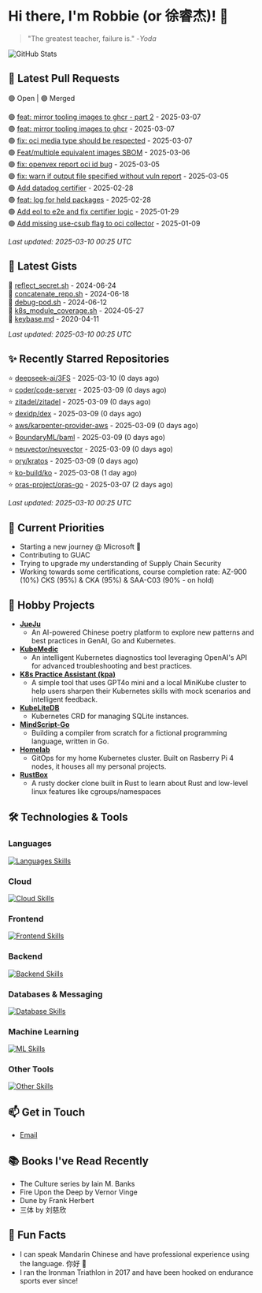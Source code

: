# Hi there, I'm Robbie (or 徐睿杰)! 👋

> "The greatest teacher, failure is." -_Yoda_

![GitHub Stats](https://github-readme-stats.vercel.app/api?username=robert-cronin&show_icons=true&theme=radical)

<!-- START_SECTION:prs -->
## 🔄 Latest Pull Requests

🟢 Open | 🟣 Merged

🟢 [feat: mirror tooling images to ghcr - part 2](https://github.com/project-copacetic/copacetic/pull/947) - 2025-03-07<br>
🟣 [feat: mirror tooling images to ghcr](https://github.com/project-copacetic/copacetic/pull/946) - 2025-03-07<br>
🟢 [fix: oci media type should be respected](https://github.com/project-copacetic/copacetic/pull/949) - 2025-03-07<br>
🟢 [Feat/multiple equivalent images SBOM](https://github.com/guacsec/guac/pull/2467) - 2025-03-06<br>
🟣 [fix: openvex report oci id bug](https://github.com/project-copacetic/copacetic/pull/928) - 2025-03-05<br>
🟣 [fix: warn if output file specified without vuln report](https://github.com/project-copacetic/copacetic/pull/942) - 2025-03-05<br>
🟢 [Add datadog certifier](https://github.com/guacsec/guac/pull/2366) - 2025-02-28<br>
🟣 [feat: log for held packages](https://github.com/project-copacetic/copacetic/pull/938) - 2025-02-28<br>
🟢 [Add eol to e2e and fix certifier logic](https://github.com/guacsec/guac/pull/2396) - 2025-01-29<br>
🟣 [Add missing use-csub flag to oci collector](https://github.com/guacsec/guac/pull/2424) - 2025-01-09<br>

*Last updated: 2025-03-10 00:25 UTC*<!-- END_SECTION:prs -->

<!-- START_SECTION:gists -->
## 📜 Latest Gists

📜 [reflect_secret.sh](https://gist.github.com/robert-cronin/c4df6777ba61bacd45a4bd67b5ea5b34) - 2024-06-24<br>
📜 [concatenate_repo.sh](https://gist.github.com/robert-cronin/02215e61893d6616fc0d269e829b50ed) - 2024-06-18<br>
📜 [debug-pod.sh](https://gist.github.com/robert-cronin/0a76a112fe444bccd50cb7ac56e8b1b5) - 2024-06-12<br>
📜 [k8s_module_coverage.sh](https://gist.github.com/robert-cronin/150e3044b916ebe597478b1294f97da8) - 2024-05-27<br>
📜 [keybase.md](https://gist.github.com/robert-cronin/a8474252ac7483f7c1de43dd8a7308e3) - 2020-04-11<br>

*Last updated: 2025-03-10 00:25 UTC*<!-- END_SECTION:gists -->

<!-- START_SECTION:starred -->
## ✨ Recently Starred Repositories

⭐ [deepseek-ai/3FS](https://github.com/deepseek-ai/3FS) - 2025-03-10 (0 days ago)<br>
⭐ [coder/code-server](https://github.com/coder/code-server) - 2025-03-09 (0 days ago)<br>
⭐ [zitadel/zitadel](https://github.com/zitadel/zitadel) - 2025-03-09 (0 days ago)<br>
⭐ [dexidp/dex](https://github.com/dexidp/dex) - 2025-03-09 (0 days ago)<br>
⭐ [aws/karpenter-provider-aws](https://github.com/aws/karpenter-provider-aws) - 2025-03-09 (0 days ago)<br>
⭐ [BoundaryML/baml](https://github.com/BoundaryML/baml) - 2025-03-09 (0 days ago)<br>
⭐ [neuvector/neuvector](https://github.com/neuvector/neuvector) - 2025-03-09 (0 days ago)<br>
⭐ [ory/kratos](https://github.com/ory/kratos) - 2025-03-09 (0 days ago)<br>
⭐ [ko-build/ko](https://github.com/ko-build/ko) - 2025-03-08 (1 day ago)<br>
⭐ [oras-project/oras-go](https://github.com/oras-project/oras-go) - 2025-03-07 (2 days ago)<br>

*Last updated: 2025-03-10 00:25 UTC*<!-- END_SECTION:starred -->

## 🔭 Current Priorities

- Starting a new journey @ Microsoft 🚀
- Contributing to GUAC
- Trying to upgrade my understanding of Supply Chain Security
- Working towards some certifications, course completion rate: AZ-900 (10%) CKS (95%) & CKA (95%) & SAA-C03 (90% - on hold)

## 🚀 Hobby Projects

- [**JueJu**](https://github.com/robert-cronin/jueju)
  - An AI-powered Chinese poetry platform to explore new patterns and best practices in GenAI, Go and Kubernetes.
- [**KubeMedic**](https://github.com/robert-cronin/kubemedic)
  - An intelligent Kubernetes diagnostics tool leveraging OpenAI's API for advanced troubleshooting and best practices.
- [**K8s Practice Assistant (kpa)**](https://github.com/robert-cronin/kpa)
  - A simple tool that uses GPT4o mini and a local MiniKube cluster to help users sharpen their Kubernetes skills with mock scenarios and intelligent feedback.
- [**KubeLiteDB**](https://github.com/robert-cronin/KubeLiteDB)
  - Kubernetes CRD for managing SQLite instances.
- [**MindScript-Go**](https://github.com/robert-cronin/mindscript-go)
  - Building a compiler from scratch for a fictional programming language, written in Go.
- [**Homelab**](https://github.com/robert-cronin/homelab)
  - GitOps for my home Kubernetes cluster. Built on Rasberry Pi 4 nodes, it houses all my personal projects.
- [**RustBox**](https://github.com/robert-cronin/rust-box)
  - A rusty docker clone built in Rust to learn about Rust and low-level linux features like cgroups/namespaces

## 🛠️ Technologies & Tools

### Languages

[![Languages Skills](https://skillicons.dev/icons?i=go,typescript,python,bash)](https://skillicons.dev)

### Cloud

[![Cloud Skills](https://skillicons.dev/icons?i=kubernetes,aws,linux,terraform,githubactions,jenkins)](https://skillicons.dev)

### Frontend

[![Frontend Skills](https://skillicons.dev/icons?i=mui,react,redux,figma,styledcomponents,nextjs,vite,css,html,ts)](https://skillicons.dev)

### Backend

[![Backend Skills](https://skillicons.dev/icons?i=nodejs,fastapi,express,postgres,python)](https://skillicons.dev)

### Databases & Messaging

[![Database Skills](https://skillicons.dev/icons?i=mongodb,postgresql,mysql,redis,rabbitmq,kafka)](https://skillicons.dev)

### Machine Learning

[![ML Skills](https://skillicons.dev/icons?i=tensorflow,elasticsearch,pytorch,opencv)](https://skillicons.dev)

### Other Tools

[![Other Skills](https://skillicons.dev/icons?i=vscode,git,docker,jest,cypress,grafana,prometheus,bash)](https://skillicons.dev)

## 📫 Get in Touch

- [Email](mailto:robert.cronin@uqconnect.edu.au)

## 📚 Books I've Read Recently

- The Culture series by Iain M. Banks
- Fire Upon the Deep by Vernor Vinge
- Dune by Frank Herbert
- 三体 by 刘慈欣

## 🌟 Fun Facts

- I can speak Mandarin Chinese and have professional experience using the language. 你好 👋
- I ran the Ironman Triathlon in 2017 and have been hooked on endurance sports ever since!
